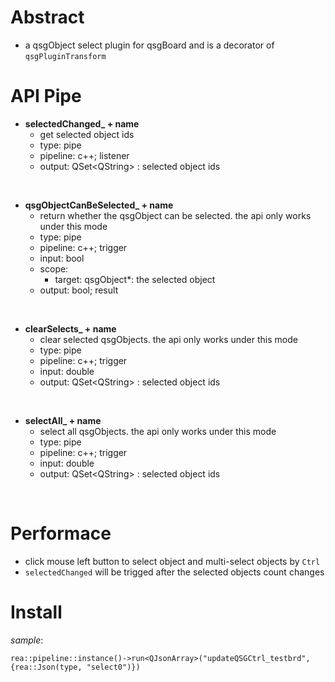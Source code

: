 # Abstract
* a qsgObject select plugin for qsgBoard and is a decorator of `qsgPluginTransform`  

# API Pipe
* **selectedChanged_ + name**  
    - get selected object ids  
    - type: pipe  
    - pipeline: c++; listener  
    - output: QSet<QString\> : selected object ids  
</br>

* **qsgObjectCanBeSelected_ + name**  
    - return whether the qsgObject can be selected. the api only works under this mode  
    - type: pipe  
    - pipeline: c++; trigger  
    - input: bool  
    - scope: 
        - target: qsgObject*: the selected object  
    - output: bool; result  
</br>

* **clearSelects_ + name**  
    - clear selected qsgObjects. the api only works under this mode  
    - type: pipe  
    - pipeline: c++; trigger  
    - input: double  
    - output: QSet<QString\> : selected object ids  
</br>

* **selectAll_ + name**  
    - select all qsgObjects. the api only works under this mode  
    - type: pipe  
    - pipeline: c++; trigger  
    - input: double  
    - output: QSet<QString\> : selected object ids  
</br>

# Performace  
* click mouse left button to select object and multi-select objects by `Ctrl`  
* `selectedChanged` will be trigged after the selected objects count changes  

# Install
_sample_:  
```
rea::pipeline::instance()->run<QJsonArray>("updateQSGCtrl_testbrd",{rea::Json(type, "select0")})
```